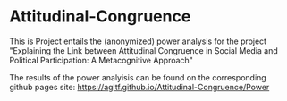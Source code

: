 # Attitudinal-Congruence

This is Project entails the (anonymized) power analysis for the project "Explaining the Link between Attitudinal Congruence in Social Media and Political Participation: A Metacognitive Approach"

The results of the power analyisis can be found on the corresponding github pages site: https://agltf.github.io/Attitudinal-Congruence/Power
